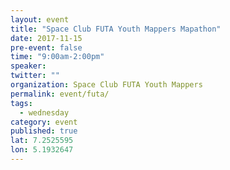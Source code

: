 ```yaml
---
layout: event
title: "Space Club FUTA Youth Mappers Mapathon"
date: 2017-11-15
pre-event: false
time: "9:00am-2:00pm"
speaker:
twitter: ""
organization: Space Club FUTA Youth Mappers
permalink: event/futa/
tags:
  - wednesday
category: event
published: true
lat: 7.2525595
lon: 5.1932647
---
```

